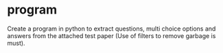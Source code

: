 # program
Create a program in python to extract questions, multi choice options and answers from the attached test paper (Use of filters to remove garbage is must).
